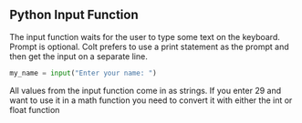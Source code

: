 ## Python Input Function

The input function waits for the user to type some text on the keyboard. Prompt is optional. Colt prefers to use a print statement as the prompt and then get the input on a separate line.

```python
my_name = input("Enter your name: ")
```

All values from the input function come in as strings. If you enter 29 and want to use it in a math function you need to convert it with either the int or float function

